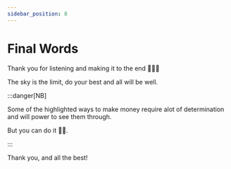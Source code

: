 ```yaml
---
sidebar_position: 8
---
```


# Final Words

Thank you for listening and making it to the end 🎉🎉🎉

The sky is the limit, do your best and all will be well.

:::danger[NB]

Some of the highlighted ways to make money require alot of determination and will power to see them through.

But you can do it 💪💪.

:::

Thank you, and all the best!
